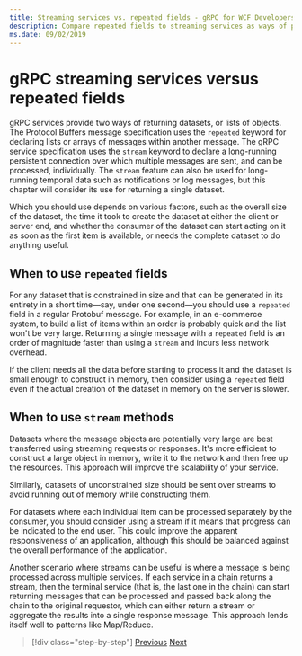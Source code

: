 ```yaml
---
title: Streaming services vs. repeated fields - gRPC for WCF Developers
description: Compare repeated fields to streaming services as ways of passing collections of data with gRPC.
ms.date: 09/02/2019
---
```


# gRPC streaming services versus repeated fields

gRPC services provide two ways of returning datasets, or lists of objects. The Protocol Buffers message specification uses the `repeated` keyword for declaring lists or arrays of messages within another message. The gRPC service specification uses the `stream` keyword to declare a long-running persistent connection over which multiple messages are sent, and can be processed, individually. The `stream` feature can also be used for long-running temporal data such as notifications or log messages, but this chapter will consider its use for returning a single dataset.

Which you should use depends on various factors, such as the overall size of the dataset, the time it took to create the dataset at either the client or server end, and whether the consumer of the dataset can start acting on it as soon as the first item is available, or needs the complete dataset to do anything useful.

## When to use `repeated` fields

For any dataset that is constrained in size and that can be generated in its entirety in a short time—say, under one second—you should use a `repeated` field in a regular Protobuf message. For example, in an e-commerce system, to build a list of items within an order is probably quick and the list won't be very large. Returning a single message with a `repeated` field is an order of magnitude faster than using a `stream` and incurs less network overhead.

If the client needs all the data before starting to process it and the dataset is small enough to construct in memory, then consider using a `repeated` field even if the actual creation of the dataset in memory on the server is slower.

## When to use `stream` methods

Datasets where the message objects are potentially very large are best transferred using streaming requests or responses. It's more efficient to construct a large object in memory, write it to the network and then free up the resources. This approach will improve the scalability of your service.

Similarly, datasets of unconstrained size should be sent over streams to avoid running out of memory while constructing them.

For datasets where each individual item can be processed separately by the consumer, you should consider using a stream if it means that progress can be indicated to the end user. This could improve the apparent responsiveness of an application, although this should be balanced against the overall performance of the application.

Another scenario where streams can be useful is where a message is being processed across multiple services. If each service in a chain returns a stream, then the terminal service (that is, the last one in the chain) can start returning messages that can be processed and passed back along the chain to the original requestor, which can either return a stream or aggregate the results into a single response message. This approach lends itself well to patterns like Map/Reduce.

>[!div class="step-by-step"]
>[Previous](migrate-duplex-services.md)
>[Next](client-libraries.md)
